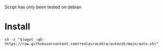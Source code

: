 Script has only been tested on debian
# Install
```
sh -c "$(wget -qO- https://raw.githubusercontent.com/realairacobra/autozsh/main/auto.sh)"
```
